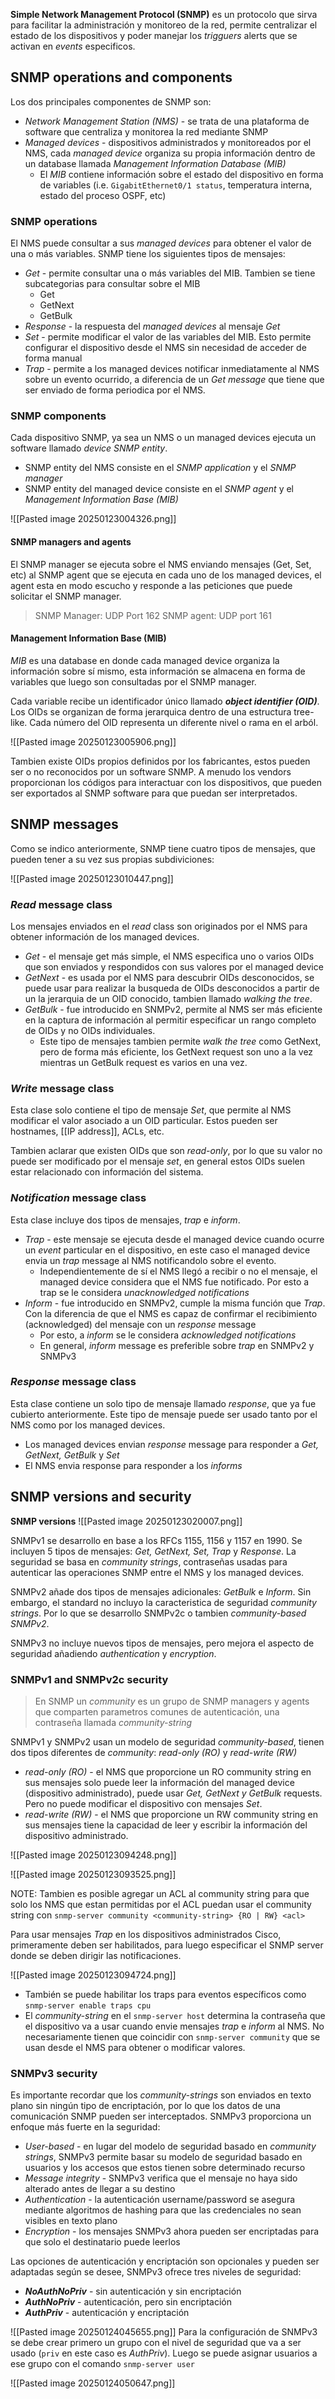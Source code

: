 **Simple Network Management Protocol (SNMP)** es un protocolo que sirva para facilitar la administración y monitoreo de la red, permite centralizar el estado de los dispositivos y poder manejar los _trigguers_ alerts que se activan en _events_ especificos. 

## SNMP operations and components
Los dos principales componentes de SNMP son:
- _Network Management Station (NMS)_ - se trata de una plataforma de software que centraliza y monitorea la red mediante SNMP  
- _Managed devices_ - dispositivos administrados y monitoreados por el NMS, cada _managed device_ organiza su propia información dentro de un database llamada _Management Information Database (MIB)_
	- El _MIB_ contiene información sobre el estado del dispositivo en forma de variables (i.e. `GigabitEthernet0/1 status`, temperatura interna, estado del proceso OSPF, etc)

### SNMP operations 
El NMS puede consultar a sus _managed devices_ para obtener el valor de una o más variables. SNMP tiene los siguientes tipos de mensajes:
- _Get_ - permite consultar una o más variables del MIB. Tambien se tiene subcategorias para consultar sobre el MIB 
	- Get 
	- GetNext 
	- GetBulk
- _Response_ - la respuesta del _managed devices_ al mensaje _Get_
- _Set_ - permite modificar el valor de las variables del MIB. Esto permite configurar el dispositivo desde el NMS sin necesidad de acceder de forma manual  
- _Trap_ -  permite a los managed devices notificar inmediatamente al NMS sobre un evento ocurrido, a diferencia de un _Get message_ que tiene que ser enviado de forma periodica por el NMS.
### SNMP components 
Cada dispositivo SNMP, ya sea un NMS o un managed devices ejecuta un software llamado _device SNMP entity_.
- SNMP entity del NMS consiste en el _SNMP application_ y el _SNMP manager_
- SNMP entity del managed device consiste en el _SNMP agent_ y el _Management Information Base (MIB)_

![[Pasted image 20250123004326.png]]

#### SNMP managers and agents 
El SNMP manager se ejecuta sobre el NMS enviando mensajes (Get, Set, etc) al SNMP agent que se ejecuta en cada uno de los managed devices, el agent esta en modo escucho y responde a las peticiones que puede solicitar el SNMP manager.

> SNMP Manager: UDP Port 162 
> SNMP agent: UDP port 161

#### Management Information Base (MIB)
_MIB_ es una database en donde cada managed device organiza la información sobre sí mismo, esta información se almacena en forma de variables que luego son consultadas por el SNMP manager. 

Cada variable recibe un identificador único llamado **_object identifier (OID)_**. Los OIDs se organizan de forma jerarquica dentro de una estructura tree-like. Cada número del OID representa un diferente nivel o rama en el arból. 

![[Pasted image 20250123005906.png]]

Tambien existe OIDs propios definidos por los fabricantes, estos pueden ser o no reconocidos por un software SNMP. A menudo los vendors proporcionan los códigos para interactuar con los dispositivos, que pueden ser exportados al SNMP software para que puedan ser interpretados. 

## SNMP messages 
Como se indico anteriormente, SNMP tiene cuatro tipos de mensajes, que pueden tener a su vez sus propias subdiviciones:

![[Pasted image 20250123010447.png]]

### _Read_ message class 
Los mensajes enviados en el _read_ class son originados por el NMS para obtener información de los managed devices. 

- _Get_ - el mensaje get más simple, el NMS especifica uno o varios OIDs que son enviados y respondidos con sus valores por el managed device 
- _GetNext_ - es usada por el NMS para descubrir OIDs desconocidos, se puede usar para realizar la busqueda de OIDs desconocidos a partir de un la jerarquia de un OID conocido, tambien llamado _walking the tree_.
- _GetBulk_ - fue introducido en SNMPv2, permite al NMS ser más eficiente en la captura de información al permitir especificar un rango completo de OIDs y no OIDs individuales.
	- Este tipo de mensajes tambien permite _walk the tree_ como GetNext, pero de forma más eficiente, los GetNext request son uno a la vez mientras un GetBulk request es varios en una vez. 

### _Write_ message class 
Esta clase solo contiene el tipo de mensaje _Set_, que permite al NMS modificar el valor asociado a un OID particular. Estos pueden ser hostnames, [[IP address]], ACLs, etc. 

Tambien aclarar que existen OIDs que son _read-only_, por lo que su valor no puede ser modificado por el mensaje _set_, en general estos OIDs suelen estar relacionado con información del sistema. 

### _Notification_ message class 
Esta clase incluye dos tipos de mensajes, _trap_ e _inform_.
- _Trap_ - este mensaje se ejecuta desde el managed device cuando ocurre un _event_ particular en el dispositivo, en este caso el managed device envia un _trap_ message al NMS notificandolo sobre el evento. 
	- Independientemente de sí el NMS llegó a recibir o no el mensaje, el managed device considera que el NMS fue notificado. Por esto a trap se le considera _unacknowledged notifications_
- _Inform_ - fue introducido en SNMPv2, cumple la misma función que _Trap_. Con la diferencia de que el NMS es capaz de confirmar el recibimiento (acknowledged) del mensaje con un _response_ message
	- Por esto, a _inform_ se le considera _acknowledged notifications_ 
	- En general, _inform_ message es preferible sobre _trap_ en SNMPv2 y SNMPv3

### _Response_ message class 
Esta clase contiene un solo tipo de mensaje llamado _response_, que ya fue cubierto anteriormente. Este tipo de mensaje puede ser usado tanto por el NMS como por los managed devices.
- Los managed devices envian _response_ message para responder a _Get, GetNext, GetBulk_ y _Set_
- El NMS envia response para responder a los _informs_

## SNMP versions and security 

**SNMP versions**
![[Pasted image 20250123020007.png]]

SNMPv1 se desarrollo en base a los RFCs 1155, 1156 y 1157 en 1990. Se incluyen 5 tipos de mensajes: _Get, GetNext, Set, Trap_ y _Response_. La seguridad se basa en _community strings_, contraseñas usadas para autenticar las operaciones SNMP entre el NMS y los managed devices.

SNMPv2 añade dos tipos de mensajes adicionales: _GetBulk_ e _Inform_. Sin embargo, el standard no incluyo la caracteristica de seguridad _community strings_. Por lo que se desarrollo SNMPv2c o tambien _community-based SNMPv2_.

SNMPv3 no incluye nuevos tipos de mensajes, pero mejora el aspecto de seguridad añadiendo _authentication_ y _encryption_. 

### SNMPv1 and SNMPv2c security 
> En SNMP un _community_ es un grupo de SNMP managers y agents que comparten parametros comunes de autenticación, una contraseña llamada _community-string_

SNMPv1 y SNMPv2 usan un modelo de seguridad _community-based_, tienen dos tipos diferentes de _community_: _read-only (RO)_ y _read-write (RW)_
- _read-only (RO)_ - el NMS que proporcione un RO community string en sus mensajes solo puede leer la información del managed device (dispositivo administrado), puede usar _Get, GetNext y GetBulk_ requests. Pero no puede modificar el dispositivo con mensajes _Set_.
- _read-write (RW)_ - el NMS que proporcione un RW community string en sus mensajes tiene la capacidad de leer y escribir la información del dispositivo administrado.

![[Pasted image 20250123094248.png]]

![[Pasted image 20250123093525.png]]

NOTE: Tambien es posible agregar un ACL al community string para que solo los NMS que estan permitidas por el ACL puedan usar el community string con `snmp-server community <community-string> {RO | RW} <acl>`

Para usar mensajes _Trap_ en los dispositivos administrados Cisco, primeramente deben ser habilitados, para luego especificar el SNMP server donde se deben dirigir las notificaciones. 

![[Pasted image 20250123094724.png]]
- También se puede habilitar los traps para eventos específicos como `snmp-server enable traps cpu`
- El _community-string_ en el `snmp-server host` determina la contraseña que el dispositivo va a usar cuando envie mensajes _trap_ e _inform_ al NMS. No necesariamente tienen que coincidir con `snmp-server community` que se usan desde el NMS para obtener o modificar valores.

### SNMPv3 security 
Es importante recordar que los _community-strings_ son enviados en texto plano sin ningún tipo de encriptación, por lo que los datos de una comunicación SNMP pueden ser interceptados. SNMPv3 proporciona un enfoque más fuerte en la seguridad: 
- _User-based_ - en lugar del modelo de seguridad basado en _community strings_, SNMPv3 permite basar su modelo de seguridad basado en usuarios y los accesos que estos tienen sobre determinado recurso 
- _Message integrity_ - SNMPv3 verifica que el mensaje no haya sido alterado antes de llegar a su destino
- _Authentication_ - la autenticación username/password se asegura mediante algoritmos de hashing para que las credenciales no sean visibles en texto plano
- _Encryption_ - los mensajes SNMPv3 ahora pueden ser encriptadas para que solo el destinatario puede leerlos 

Las opciones de autenticación y encriptación son opcionales y pueden ser adaptadas según se desee, SNMPv3 ofrece tres niveles de seguridad: 
- **_NoAuthNoPriv_** - sin autenticación y sin encriptación 
- **_AuthNoPriv_** - autenticación, pero sin encriptación 
- **_AuthPriv_** - autenticación y encriptación 

![[Pasted image 20250124045655.png]]
Para la configuración de SNMPv3 se debe crear primero un grupo con el nivel de seguridad que va a ser usado (`priv` en este caso es _AuthPriv_). Luego se puede asignar usuarios a ese grupo con el comando `snmp-server user`

![[Pasted image 20250124050647.png]]

